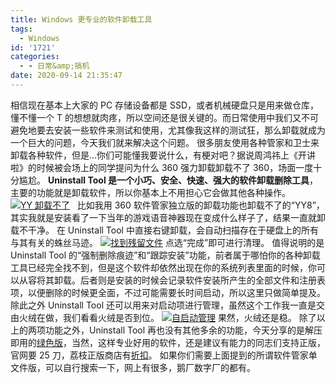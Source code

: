 ```yaml
---
title: Windows 更专业的软件卸载工具
tags:
  - Windows
id: '1721'
categories:
  - - 日常&amp;搞机
date: 2020-09-14 21:35:47
---
```


相信现在基本上大家的 PC 存储设备都是 SSD，或者机械硬盘只是用来做仓库，懂不懂一个 T 的想想就肉疼，所以空间还是很关键的。而日常使用中我们又不可避免地要去安装一些软件来测试和使用，尤其像我这样的测试狂，那么卸载就成为一个巨大的问题，今天我们就来解决这个问题。 很多朋友使用各种管家和卫士来卸载各种软件，但是...你们可能懂我要说什么，有梗对吧？据说周鸿祎上《开讲啦》的时候被会场上的同学提问为什么 360 强力卸载卸载不了 360，场面一度十分尴尬。 **Uninstall Tool 是一个小巧、安全、快速、强大的软件卸载删除工具**，主要的功能就是卸载软件，所以你基本上不用担心它会做其他各种操作。 [![YY 卸载不了](https://i.loli.net/2020/09/14/q7NYJ1GUXQKzL2M.png)](https://i.loli.net/2020/09/14/q7NYJ1GUXQKzL2M.png)   比如我用 360 软件管家独立版的卸载功能也卸载不了的“YY8”，其实我就是安装看了一下当年的游戏语音神器现在变成什么样子了，结果一直就卸载不干净。 在 Uninstall Tool 中直接右键卸载，会自动扫描存在于硬盘上的所有与其有关的蛛丝马迹。 [![找到残留文件](https://i.loli.net/2020/09/14/SXnV9GKBembuz85.png)](https://i.loli.net/2020/09/14/SXnV9GKBembuz85.png) 点选“完成”即可进行清理。 值得说明的是 Uninstall Tool 的“强制删除痕迹”和“跟踪安装”功能，前者属于哪怕你的各种卸载工具已经完全找不到，但是这个软件却依然出现在你的系统列表里面的时候，你可以从容将其卸载。后者则是安装的时候会记录软件安装所产生的全部文件和注册表项，以便删除的时候更全面，不过可能需要长时间启动，所以这里只做简单提及。 除此之外 Uninstall Tool 还可以用来对启动项进行管理，虽然这个工作我一直是交由火绒在做，我们看看火绒是否到位。 [![自启动管理](https://i.loli.net/2020/09/14/U2hDziOQYd1G8CB.png)](https://i.loli.net/2020/09/14/U2hDziOQYd1G8CB.png) 果然，火绒还是稳。 除了以上的两项功能之外，Uninstall Tool 再也没有其他多余的功能，今天分享的是解压即用的[绿色版](http://share.jubuzz.com/file/18034009-461339894)，当然，这样专业好用的软件，还是建议有能力的同志们支持正版，官网要 25 刀，荔枝正版商店有[折扣](https://store.lizhi.io/site/products/id/63?cid=ljvdf05a)。 如果你们需要上面提到的所谓软件管家单文件版，可以自行搜索一下，网上有很多，鹅厂数字厂的都有。